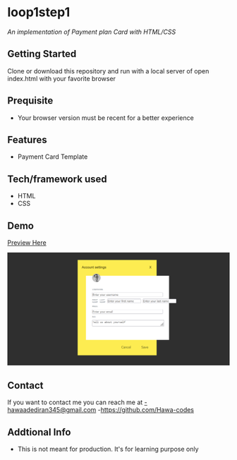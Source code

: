 # loop1step1
*An implementation of Payment plan Card with HTML/CSS*

## Getting Started
Clone or download this repository and run with a local server of open index.html with your favorite browser

## Prequisite
- Your browser version must be recent for a better experience

## Features
- Payment Card Template

## Tech/framework used
- HTML
- CSS

## Demo
[Preview Here](https://stately-basbousa-aec1a8.netlify.app/)

![screenshot](./img/Screenshot.png)
## Contact
If you want to contact me you can reach me at
-hawaadediran345@gmail.com
-https://github.com/Hawa-codes

## Addtional Info
- This is not meant for production. It's for learning purpose only
